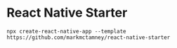 # React Native Starter

```
npx create-react-native-app --template https://github.com/markmctamney/react-native-starter
```

